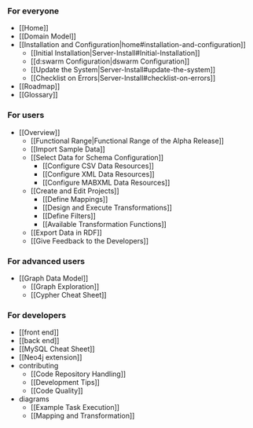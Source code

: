### For everyone
* [[Home]]
* [[Domain Model]]
* [[Installation and Configuration|home#installation-and-configuration]]
  * [[Initial Installation|Server-Install#Initial-Installation]]
  * [[d:swarm Configuration|dswarm Configuration]]
  * [[Update the System|Server-Install#update-the-system]]
  * [[Checklist on Errors|Server-Install#checklist-on-errors]]
* [[Roadmap]]
* [[Glossary]]

### For users
* [[Overview]]
  * [[Functional Range|Functional Range of the Alpha Release]]
  * [[Import Sample Data]]
  * [[Select Data for Schema Configuration]]
    * [[Configure CSV Data Resources]]
    * [[Configure XML Data Resources]]
    * [[Configure MABXML Data Resources]]
  * [[Create and Edit Projects]]
    * [[Define Mappings]]
    * [[Design and Execute Transformations]]
    * [[Define Filters]]
    * [[Available Transformation Functions]]
  * [[Export Data in RDF]]
  * [[Give Feedback to the Developers]]

### For advanced users
* [[Graph Data Model]]
    * [[Graph Exploration]]
    * [[Cypher Cheat Sheet]]

### For developers
* [[front end]]
* [[back end]]
* [[MySQL Cheat Sheet]]
* [[Neo4j extension]]
* contributing
  * [[Code Repository Handling]]
  * [[Development Tips]]
  * [[Code Quality]]
* diagrams
  * [[Example Task Execution]]
  * [[Mapping and Transformation]]